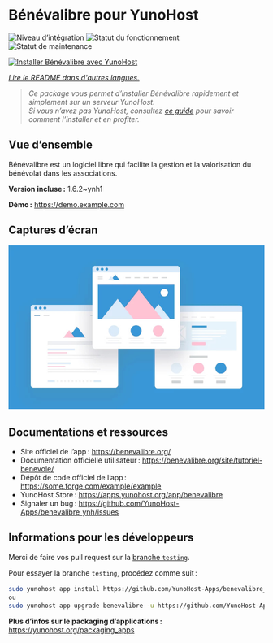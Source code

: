 <!--
Nota bene : ce README est automatiquement généré par <https://github.com/YunoHost/apps/tree/master/tools/readme_generator>
Il NE doit PAS être modifié à la main.
-->

# Bénévalibre pour YunoHost

[![Niveau d’intégration](https://apps.yunohost.org/badge/integration/benevalibre)](https://ci-apps.yunohost.org/ci/apps/benevalibre/)
![Statut du fonctionnement](https://apps.yunohost.org/badge/state/benevalibre)
![Statut de maintenance](https://apps.yunohost.org/badge/maintained/benevalibre)

[![Installer Bénévalibre avec YunoHost](https://install-app.yunohost.org/install-with-yunohost.svg)](https://install-app.yunohost.org/?app=benevalibre)

*[Lire le README dans d'autres langues.](./ALL_README.md)*

> *Ce package vous permet d’installer Bénévalibre rapidement et simplement sur un serveur YunoHost.*  
> *Si vous n’avez pas YunoHost, consultez [ce guide](https://yunohost.org/install) pour savoir comment l’installer et en profiter.*

## Vue d’ensemble

Bénévalibre est un logiciel libre qui facilite la gestion et la valorisation du bénévolat dans les associations.


**Version incluse :** 1.6.2~ynh1

**Démo :** <https://demo.example.com>

## Captures d’écran

![Capture d’écran de Bénévalibre](./doc/screenshots/example.jpg)

## Documentations et ressources

- Site officiel de l’app : <https://benevalibre.org/>
- Documentation officielle utilisateur : <https://benevalibre.org/site/tutoriel-benevole/>
- Dépôt de code officiel de l’app : <https://some.forge.com/example/example>
- YunoHost Store : <https://apps.yunohost.org/app/benevalibre>
- Signaler un bug : <https://github.com/YunoHost-Apps/benevalibre_ynh/issues>

## Informations pour les développeurs

Merci de faire vos pull request sur la [branche `testing`](https://github.com/YunoHost-Apps/benevalibre_ynh/tree/testing).

Pour essayer la branche `testing`, procédez comme suit :

```bash
sudo yunohost app install https://github.com/YunoHost-Apps/benevalibre_ynh/tree/testing --debug
ou
sudo yunohost app upgrade benevalibre -u https://github.com/YunoHost-Apps/benevalibre_ynh/tree/testing --debug
```

**Plus d’infos sur le packaging d’applications :** <https://yunohost.org/packaging_apps>
